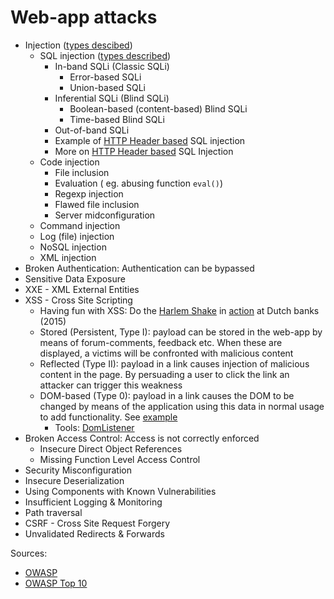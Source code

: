 # Web-app attacks


* Injection ([types descibed](https://phpsecurity.readthedocs.io/en/latest/Injection-Attacks.html))
  * SQL injection ([types described](https://www.quora.com/How-many-types-of-SQL-injections-are-there))
    * In-band SQLi (Classic SQLi)
      * Error-based SQLi
      * Union-based SQLi
    * Inferential SQLi (Blind SQLi)
      * Boolean-based (content-based) Blind SQLi
      * Time-based Blind SQLi
    * Out-of-band SQLi
    * Example of [HTTP Header based](https://resources.infosecinstitute.com/sql-injection-http-headers/) SQL injection
    * More on [HTTP Header based](https://blog.cloudflare.com/the-sleepy-user-agent/) SQL Injection
  * Code injection
    * File inclusion
    * Evaluation ( eg. abusing function ```eval()```)
    * Regexp injection
    * Flawed file inclusion
    * Server midconfiguration
  * Command injection
  * Log (file) injection
  * NoSQL injection
  * XML injection
* Broken Authentication: Authentication can be bypassed
* Sensitive Data Exposure
* XXE - XML External Entities 
* XSS - Cross Site Scripting
  * Having fun with XSS: Do the [Harlem Shake](https://gist.github.com/marcaube/692b5bdb99ba69b9b60f471d2721aa95) in [action](https://www.youtube.com/watch?v=K0noqLisW_c) at Dutch banks (2015)
  * Stored (Persistent, Type I): payload can be stored in the web-app by means of forum-comments, feedback etc. When these are displayed, a victims will be confronted with malicious content
  * Reflected (Type II): payload in a link causes injection of malicious content in the page. By persuading a user to click the link an attacker can trigger this weakness
  * DOM-based (Type 0): payload in a link causes the DOM to be changed by means of the application using this data in normal usage to add functionality. See [example](https://www.owasp.org/index.php/DOM_Based_XSS)
    * Tools: [DomListener](https://chrome.google.com/webstore/detail/domlistener/jlfdgnlpibogjanomigieemaembjeolj?hl=en)
* Broken Access Control: Access is not correctly enforced
  * Insecure Direct Object References
  * Missing Function Level Access Control
* Security Misconfiguration
* Insecure Deserialization
* Using Components with Known Vulnerabilities
* Insufficient Logging & Monitoring
* Path traversal
* CSRF - Cross Site Request Forgery
* Unvalidated Redirects & Forwards

Sources:
* [OWASP](https://www.owasp.org/index.php/Main_Page)
* [OWASP Top 10](https://www.owasp.org/index.php/Category:OWASP_Top_Ten_Project)